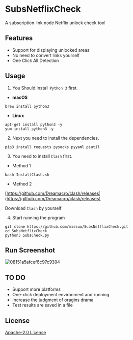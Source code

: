# SubsNetflixCheck
A subscription link node Netflix unlock check tool

## Features
- Support for displaying unlocked areas
- No need to convert links yourself
- One Click All Detection

## Usage
1. You Should install `Python 3` first. 
- **macOS**
~~~shell
brew install python3
~~~
- **Linux**
~~~shell
apt-get install python3 -y
yum install python3 -y
~~~
2. Next you need to install the dependencies.
~~~shell
pip3 install requests pysocks pyyaml psutil
~~~
3. You need to install `Clash` first.
- Method 1
~~~shell
bash InstallClash.sh
~~~
- Method 2 

[https://github.com/Dreamacro/clash/releases](https://github.com/Dreamacro/clash/releases) 

Download `Clash` by yourself 

4. Start running the program
~~~shell
git clone https://github.com/missuo/SubsNetflixCheck.git
cd SubsNetflixCheck
python3 SubsCheck.py
~~~

## Run Screenshot
![08151a5afcef6c97c9304](https://telegraph.eowo.us/file/08151a5afcef6c97c9304.png)

## TO DO
- Support more platforms
- One-click deployment environment and running
- Increase the judgment of oragins drama
- Test results are saved in a file

## License
[Apache-2.0 License](https://github.com/missuo/SubsNetflixCheck/blob/main/LICENSE)
